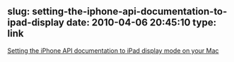 slug: setting-the-iphone-api-documentation-to-ipad-display
date: 2010-04-06 20:45:10
type: link
---

[Setting the iPhone API documentation to iPad display mode on your Mac](http://boredzo.org/blog/archives/2010-04-05/the-new-sawtooth)
